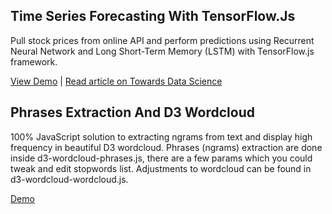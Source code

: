 ## Time Series Forecasting With TensorFlow.Js

Pull stock prices from online API and perform predictions using Recurrent Neural Network and Long Short-Term Memory (LSTM) with TensorFlow.js framework.

[View Demo](https://lonedune.github.io/demos/tfjs-stocks/) |
[Read article on Towards Data Science](https://towardsdatascience.com/time-series-forecasting-with-tensorflow-js-1efd48ff2201)


## Phrases Extraction And D3 Wordcloud

100% JavaScript solution to extracting ngrams from text and display high frequency in beautiful D3 wordcloud. Phrases (ngrams) extraction are done inside d3-wordcloud-phrases.js, there are a few params which you could tweak and edit stopwords list. Adjustments to wordcloud can be found in d3-wordcloud-wordcloud.js.

[Demo](https://lonedune.github.io/demos/phrases-extraction-d3-wordcloud)
